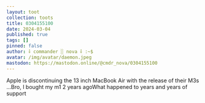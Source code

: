 ```yaml
---
layout: toot
collection: toots
title: 0304155100
date: 2024-03-04
published: true
tags: []
pinned: false
author: ⸸ commander ░ nova ⸸ :~$
avatar: /img/avatar/daemon.jpeg
mastodon: https://mastodon.online/@cmdr_nova/0304155100
---
```


Apple is discontinuing the 13 inch MacBook Air with the release of their M3s …Bro, I bought my m1 2 years agoWhat happened to years and years of support
